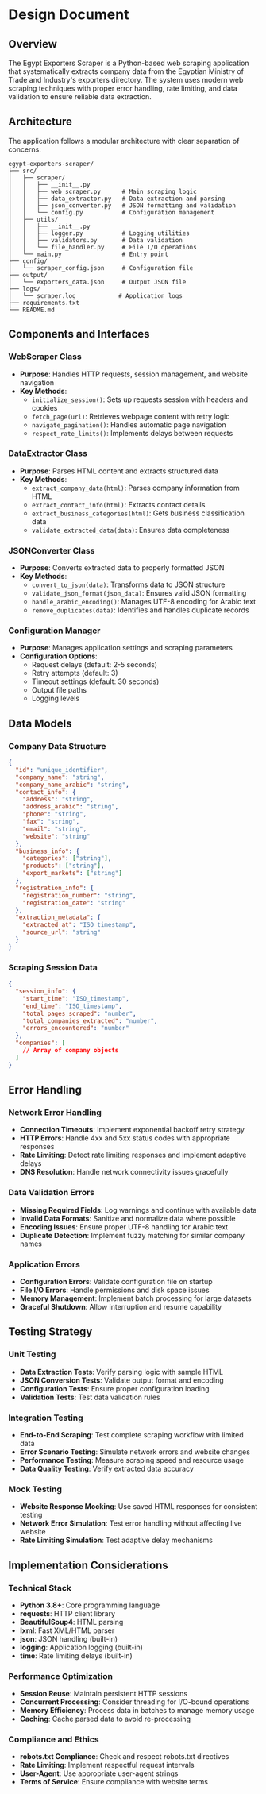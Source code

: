# Design Document

## Overview

The Egypt Exporters Scraper is a Python-based web scraping application that systematically extracts company data from the Egyptian Ministry of Trade and Industry's exporters directory. The system uses modern web scraping techniques with proper error handling, rate limiting, and data validation to ensure reliable data extraction.

## Architecture

The application follows a modular architecture with clear separation of concerns:

```
egypt-exporters-scraper/
├── src/
│   ├── scraper/
│   │   ├── __init__.py
│   │   ├── web_scraper.py      # Main scraping logic
│   │   ├── data_extractor.py   # Data extraction and parsing
│   │   ├── json_converter.py   # JSON formatting and validation
│   │   └── config.py           # Configuration management
│   ├── utils/
│   │   ├── __init__.py
│   │   ├── logger.py           # Logging utilities
│   │   ├── validators.py       # Data validation
│   │   └── file_handler.py     # File I/O operations
│   └── main.py                 # Entry point
├── config/
│   └── scraper_config.json     # Configuration file
├── output/
│   └── exporters_data.json     # Output JSON file
├── logs/
│   └── scraper.log            # Application logs
├── requirements.txt
└── README.md
```

## Components and Interfaces

### WebScraper Class

- **Purpose**: Handles HTTP requests, session management, and website navigation
- **Key Methods**:
  - `initialize_session()`: Sets up requests session with headers and cookies
  - `fetch_page(url)`: Retrieves webpage content with retry logic
  - `navigate_pagination()`: Handles automatic page navigation
  - `respect_rate_limits()`: Implements delays between requests

### DataExtractor Class

- **Purpose**: Parses HTML content and extracts structured data
- **Key Methods**:
  - `extract_company_data(html)`: Parses company information from HTML
  - `extract_contact_info(html)`: Extracts contact details
  - `extract_business_categories(html)`: Gets business classification data
  - `validate_extracted_data(data)`: Ensures data completeness

### JSONConverter Class

- **Purpose**: Converts extracted data to properly formatted JSON
- **Key Methods**:
  - `convert_to_json(data)`: Transforms data to JSON structure
  - `validate_json_format(json_data)`: Ensures valid JSON formatting
  - `handle_arabic_encoding()`: Manages UTF-8 encoding for Arabic text
  - `remove_duplicates(data)`: Identifies and handles duplicate records

### Configuration Manager

- **Purpose**: Manages application settings and scraping parameters
- **Configuration Options**:
  - Request delays (default: 2-5 seconds)
  - Retry attempts (default: 3)
  - Timeout settings (default: 30 seconds)
  - Output file paths
  - Logging levels

## Data Models

### Company Data Structure

```json
{
  "id": "unique_identifier",
  "company_name": "string",
  "company_name_arabic": "string",
  "contact_info": {
    "address": "string",
    "address_arabic": "string",
    "phone": "string",
    "fax": "string",
    "email": "string",
    "website": "string"
  },
  "business_info": {
    "categories": ["string"],
    "products": ["string"],
    "export_markets": ["string"]
  },
  "registration_info": {
    "registration_number": "string",
    "registration_date": "string"
  },
  "extraction_metadata": {
    "extracted_at": "ISO_timestamp",
    "source_url": "string"
  }
}
```

### Scraping Session Data

```json
{
  "session_info": {
    "start_time": "ISO_timestamp",
    "end_time": "ISO_timestamp",
    "total_pages_scraped": "number",
    "total_companies_extracted": "number",
    "errors_encountered": "number"
  },
  "companies": [
    // Array of company objects
  ]
}
```

## Error Handling

### Network Error Handling

- **Connection Timeouts**: Implement exponential backoff retry strategy
- **HTTP Errors**: Handle 4xx and 5xx status codes with appropriate responses
- **Rate Limiting**: Detect rate limiting responses and implement adaptive delays
- **DNS Resolution**: Handle network connectivity issues gracefully

### Data Validation Errors

- **Missing Required Fields**: Log warnings and continue with available data
- **Invalid Data Formats**: Sanitize and normalize data where possible
- **Encoding Issues**: Ensure proper UTF-8 handling for Arabic text
- **Duplicate Detection**: Implement fuzzy matching for similar company names

### Application Errors

- **Configuration Errors**: Validate configuration file on startup
- **File I/O Errors**: Handle permissions and disk space issues
- **Memory Management**: Implement batch processing for large datasets
- **Graceful Shutdown**: Allow interruption and resume capability

## Testing Strategy

### Unit Testing

- **Data Extraction Tests**: Verify parsing logic with sample HTML
- **JSON Conversion Tests**: Validate output format and encoding
- **Configuration Tests**: Ensure proper configuration loading
- **Validation Tests**: Test data validation rules

### Integration Testing

- **End-to-End Scraping**: Test complete scraping workflow with limited data
- **Error Scenario Testing**: Simulate network errors and website changes
- **Performance Testing**: Measure scraping speed and resource usage
- **Data Quality Testing**: Verify extracted data accuracy

### Mock Testing

- **Website Response Mocking**: Use saved HTML responses for consistent testing
- **Network Error Simulation**: Test error handling without affecting live website
- **Rate Limiting Simulation**: Test adaptive delay mechanisms

## Implementation Considerations

### Technical Stack

- **Python 3.8+**: Core programming language
- **requests**: HTTP client library
- **BeautifulSoup4**: HTML parsing
- **lxml**: Fast XML/HTML parser
- **json**: JSON handling (built-in)
- **logging**: Application logging (built-in)
- **time**: Rate limiting delays (built-in)

### Performance Optimization

- **Session Reuse**: Maintain persistent HTTP sessions
- **Concurrent Processing**: Consider threading for I/O-bound operations
- **Memory Efficiency**: Process data in batches to manage memory usage
- **Caching**: Cache parsed data to avoid re-processing

### Compliance and Ethics

- **robots.txt Compliance**: Check and respect robots.txt directives
- **Rate Limiting**: Implement respectful request intervals
- **User-Agent**: Use appropriate user-agent strings
- **Terms of Service**: Ensure compliance with website terms
